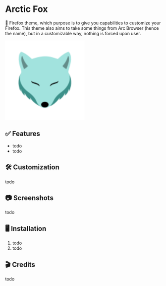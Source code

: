 # Arctic Fox

🦊 Firefox theme, which purpose is to give you capabilities to customize your Firefox. This theme also aims to take some things from Arc Browser (hence the name), but in a customizable way, nothing is forced upon user.

<img src="media/Logo.svg" height="256px" label="Arctic Fox">

## ✅ Features
- todo
- todo

## 🛠️ Customization
todo

## 📷 Screenshots
todo

## 🖥️ Installation
1. todo
2. todo

## 🎬 Credits
todo
